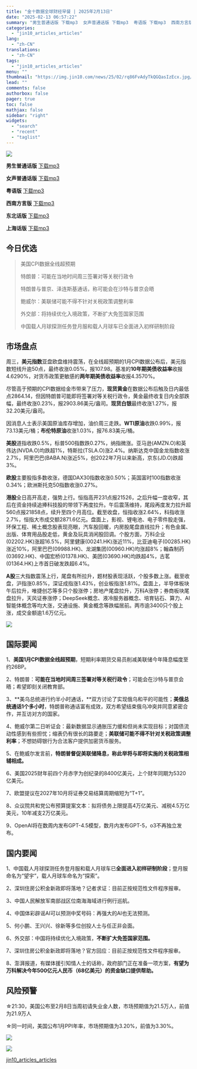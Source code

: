 ```yaml
---
title: "金十数据全球财经早餐 | 2025年2月13日"
date: "2025-02-13 06:57:22"
summary: "男生普通话版 下载mp3  女声普通话版 下载mp3  粤语版 下载mp3  西南方言版 下载..."
categories:
  - "jin10_articles_articles"
lang:
  - "zh-CN"
translations:
  - "zh-CN"
tags:
  - "jin10_articles_articles"
menu: ""
thumbnail: "https://img.jin10.com/news/25/02/rq86FvAdyTkQGQasIzEcx.jpg/lite"
lead: ""
comments: false
authorbox: false
pager: true
toc: false
mathjax: false
sidebar: "right"
widgets:
  - "search"
  - "recent"
  - "taglist"
---
```


![](https://img.jin10.com/news/25/02/KLA1PJyhYGpuTvgtXLBXX.jpg)




**男生普通话版** [下载mp3](https://media.jin10.com/audio/25/02/gvS1A3myb6ocMMtqhKrXtj.mp3) 

**女声普通话版** [下载mp3](https://media.jin10.com/audio/25/02/5khBAT2kw2AtQoWi493r3b.mp3) 

**粤语版** [下载mp3](https://media.jin10.com/audio/25/02/ofWfBR5GbQhpPa7tfEV7LV.mp3) 

**西南方言版** [下载mp3](https://media.jin10.com/audio/25/02/t6SSt17F9CVVyHUYES1wwE.mp3) 

**东北话版** [下载mp3](https://media.jin10.com/audio/25/02/1g991ebyUE7jtmnx2RLu7b.mp3) 

**上海话版** [下载mp3](https://media.jin10.com/audio/25/02/2cdPW9ZcszJkxgLzosfcBe.mp3) 

今日优选
----

> 美国CPI数据全线超预期
> 
> 特朗普：可能在当地时间周三签署对等关税行政令
> 
> 特朗普与普京、泽连斯基通话，称可能会在沙特与普京会晤
> 
> 鲍威尔：美联储可能不得不针对关税政策调整利率
> 
> 外交部：将持续优化入境政策，不断扩大免签国家范围
> 
> 中国载人月球探测任务登月服和载人月球车已全面进入初样研制阶段

市场盘点
----

周三，**美元指数**亚盘欧盘维持震荡，在全线超预期的1月CPI数据公布后，美元指数短线升逾50点，最终收涨0.05%，报107.98。基准的**10年期美债收益率**收报4.6290%，对货币政策更敏感的**两年期美债收益率**收报4.3570%。

尽管高于预期的CPI数据给金市带来了压力，**现货黄金**在数据公布后触及日内最低点2864.14，但因特朗普可能即将签署对等关税行政令，黄金最终收复日内全部跌幅，最终收涨0.23%，报2903.86美元/盎司。**现货白银**最终收涨1.27%，报32.20美元/盎司。

因消息人士表示美国原油库存增加，油价周三走跌。**WTI原油**收跌0.99%，报73.13美元/桶；**布伦特原油**收涨1.03%，报76.83美元/桶。

**美股**道指收跌0.5%，标普500指数跌0.27%，纳指微涨。亚马逊(AMZN.O)和英伟达(NVDA.O)均跌超1%，特斯拉(TSLA.O)涨2.4%。纳斯达克中国金龙指数收涨2.7%，阿里巴巴(BABA.N)涨近5%，创2022年7月以来新高，京东(JD.O)跌超3%。

**欧股**主要股指多数收涨，德国DAX30指数收涨0.50%；英国富时100指数收涨0.34%；欧洲斯托克50指数收涨0.27%。

**港股**全日高开高走，强势上行。恒指高开231点报21526，之后升幅一度收窄，其后在资金持续追捧科技股的带领下再度拉升。午后震荡维持，尾段再度发力拉升超560点报21858点，续升至四个月高位。截至收盘，恒指收涨2.64%，科指收涨2.7%，恒指大市成交额2871.6亿元。盘面上，影视、锂电池、电子零件股走强，环保工程、稀土概念股表现亮眼，汽车股回暖，内房股尾盘直线拉升；有色金属、出版、体育用品股走低，黄金及玩具消闲股回调。个股方面，万科企业(02202.HK)涨超16.5%，阿里健康(00241.HK)涨近11%，比亚迪电子(00285.HK)涨近10%，阿里巴巴(09988.HK)、龙湖集团(00960.HK)均涨超8%；翰森制药(03692.HK)、中国宏桥(01378.HK)、美团(03690.HK)均跌超4%，古茗(01364.HK)上市首日破发跌超6.4%。

**A股**三大指数震荡上行，尾盘有所拉升，题材股表现活跃，个股多数上涨。截至收盘，沪指涨0.85%，深证成指涨1.43%，创业板指涨1.81%。盘面上，半导体板块午后拉升，唯捷创芯等多只个股涨停；房地产尾盘拉升，万科A涨停；券商板块尾盘拉升，天风证券涨停；DeepSeek概念、液冷服务器概念、培育钻石、算力、AI智能体概念等均大涨，交通设施、黄金概念等跌幅居前。两市逾3400只个股上涨，成交金额逾1.6万亿元。

![](https://img.jin10.com/news/25/02/WPS7mnpC20zIZcDdhfo26.jpg)





国际要闻
----

1、**美国1月CPI数据全线超预期**，短期利率期货交易员削减美联储今年降息幅度至约26BP。

2、特朗普：**可能在当地时间周三签署对等关税行政令**；可能会在沙特与普京会晤；希望即刻关闭教育部。

3、**美乌总统进行约半小时通话，**双方讨论了实现俄乌和平的可能性；**美俄总统通话1个多小时**，特朗普称通话富有成效，双方希望结束俄乌冲突并同意紧密合作，并互访对方的国家。

4、鲍威尔第二日听证会：最新数据显示通胀压力缓和但尚未实现目标；对国债流动性感到有些担忧；缩表仍有很长的路要走；**美联储可能不得不针对关税政策调整利率**；不想妨碍银行为合法客户提供加密货币服务。

5、在鲍威尔发言前，**特朗普督促美联储降息，称此举将与即将实施的关税政策相辅相成。**

6、美国2025财年前四个月赤字为创纪录的8400亿美元，上个财年同期为5320亿美元。

7、欧盟提议在2027年10月将证券交易结算周期缩短为“T+1”。

8、众议院共和党公布预算提案文本：拟将债务上限提高4万亿美元、减税4.5万亿美元，10年减支2万亿美元。

9、OpenAI将在数周内发布GPT-4.5模型，数月内发布GPT-5，o3不再独立发布。

国内要闻
----

1、中国载人月球探测任务登月服和载人月球车已**全面进入初样研制阶段**；登月服命名为“望宇”，载人月球车命名为“探索”。

2、深圳住房公积金新政即将落地？记者求证：目前正按规范性文件程序报审。

3、中国人民解放军南部战区位南海海域进行例行巡航。

4、中国体彩辟谣AI可以预测中奖号码：再强大的AI也无法预测。

5、何小鹏、王兴兴、徐新等多位创投人士与任正非会面。

6、外交部：中国将持续优化入境政策，**不断扩大免签国家范围。**

7、深圳住房公积金新政即将落地？官方回应：目前正按规范性文件程序报审。

8、澎湃报道，有媒体援引知情人士的话称，政府部门正在准备一项方案，**有望为万科解决今年500亿元人民币（68亿美元）的资金缺口提供帮助。**

风险预警
----

☆21:30，美国公布至2月8日当周初请失业金人数，市场预期值为21.5万人，前值为21.9万人

☆同一时间，美国公布1月PPI年率，市场预期值为3.20%，前值为3.30%。

![](https://img.jin10.com/news/25/02/TfZioS23IwlMf7t0LOMOB.jpg)





![](https://img.jin10.com/news/24/09/cAOnpJnK2uIKTNE1KRbXf.jpg)

[jin10_articles_articles](https://xnews.jin10.com/details/162948)
